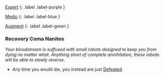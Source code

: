 
[Expert](Game/Expert-List)
{: .label .label-purple }

[Medic](Game/Medic)
{: .label .label-blue }

[Augment](Game/Augment-List)
{: .label .label-green }
### Recovery Coma Nanites
*Your bloodstream is suffused with small robots designed to keep you from dying no matter what. Anything short of complete annihilation, these robots will be able to slowly reverse.*
* Any time you would die, you instead are just [Defeated](Game/Core/Effects#Defeated).

